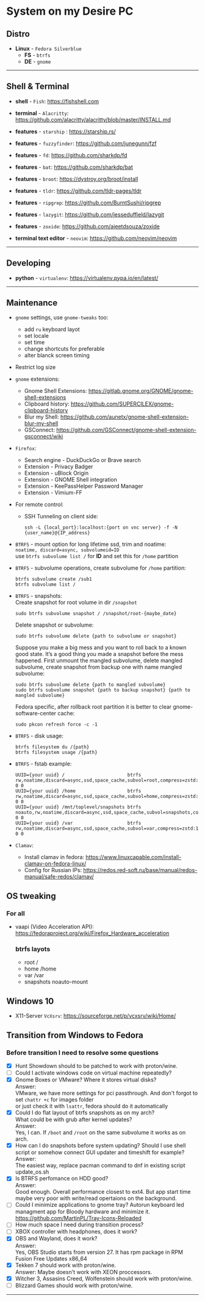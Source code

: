 # System on my Desire PC

## Distro

- **Linux** - `Fedora Silverblue`
  - **FS** - `btrfs`
  - **DE** - `gnome`

---

## Shell & Terminal

- **shell** - `Fish`: <https://fishshell.com>
- **terminal** - `Alacritty`: <https://github.com/alacritty/alacritty/blob/master/INSTALL.md>
- **features** - `starship` : <https://starship.rs/>
- **features** - `fuzzyfinder`: <https://github.com/junegunn/fzf>
- **features** - `fd`: <https://github.com/sharkdp/fd>
- **features** - `bat`: <https://github.com/sharkdp/bat>
- **features** - `broot`: <https://dystroy.org/broot/install>
- **features** - `tldr`: <https://github.com/tldr-pages/tldr>
- **features** - `ripgrep`: <https://github.com/BurntSushi/ripgrep>
- **features** - `lazygit`: <https://github.com/jesseduffield/lazygit>
- **features** - `zoxide`: <https://github.com/ajeetdsouza/zoxide>

- **terminal text editor** - `neovim`: <https://github.com/neovim/neovim>

---

## Developing

- **python** - `virtualenv`: <https://virtualenv.pypa.io/en/latest/>

---

## Maintenance

- `gnome` settings, use `gnome-tweaks` too:

  - add `ru` keyboard layot
  - set locale
  - set time
  - change shortcuts for preferable
  - alter blanck screen timing

- Restrict log size

- `gnome` extensions:

  - Gnome Shell Extensions: <https://gitlab.gnome.org/GNOME/gnome-shell-extensions>
  - Clipboard history: <https://github.com/SUPERCILEX/gnome-clipboard-history>
  - Blur my Shell: <https://github.com/aunetx/gnome-shell-extension-blur-my-shell>
  - GSConnect: <https://github.com/GSConnect/gnome-shell-extension-gsconnect/wiki>

- `Firefox`:

  - Search engine - DuckDuckGo or Brave search
  - Extension - Privacy Badger
  - Extension - uBlock Origin
  - Extension - GNOME Shell integration
  - Extension - KeePassHelper Password Manager
  - Extension - Vimium-FF

- For remote control:

  - SSH Tunneling on client side:

        ssh -L {local_port}:localhost:{port on vnc server} -f -N {user_name}@{IP_address}

- `BTRFS` - mount option for long lifetime ssd, trim and noatime:  
  `noatime, discard=async, subvolumeid=ID`  
  use `btrfs subvolume list /` for **ID** and set this for `/home` partition

- `BTRFS` - subvolume operations, create subvolume for `/home` partition:

      btrfs subvolume create /sub1
      btrfs subvolume list /

- `BTRFS` - snapshots:  
  Create snapshot for root volume in dir `/snapshot`

      sudo btrfs subvolume snapshot / /snapshot/root-{maybe_date}

  Delete snapshot or subvolume:

      sudo btrfs subvolume delete {path to subvolume or snapshot}

  Suppose you make a big mess and you want to roll back to a known good state. It’s a good thing you made a snapshot before the mess happened. First unmount the mangled subvolume, delete mangled subvolume, create snapshot from backup one with name mangled subvolume:

      sudo btrfs subvolume delete {path to mangled subvolume}
      sudo btrfs subvolume snapshot {path to backup snapshot} {path to mangled subvolume}

  Fedora specific, after rollback root partition it is better to clear gnome-software-center cache:

      sudo pkcon refresh force -c -1

- `BTRFS` - disk usage:

      btrfs filesystem du /{path}
      btrfs filesystem usage /{path}

- `BTRFS` - fstab example:

      UUID={your uuid} /                       btrfs   rw,noatime,discard=async,ssd,space_cache,subvol=root,compress=zstd:1 0 0
      UUID={your uuid} /home                   btrfs   rw,noatime,discard=async,ssd,space_cache,subvol=home,compress=zstd:1 0 0
      UUID={your uuid} /mnt/toplevel/snapshots btrfs   noauto,rw,noatime,discard=async,ssd,space_cache,subvol=snapshots,compress=zstd:1 0 0
      UUID={your uuid} /var                    btrfs   rw,noatime,discard=async,ssd,space_cache,subvol=var,compress=zstd:1 0 0

- `Clamav`:

  - Install clamav in fedora: <https://www.linuxcapable.com/install-clamav-on-fedora-linux/>
  - Config for Russian IPs: <https://redos.red-soft.ru/base/manual/redos-manual/safe-redos/clamav/>

## OS tweaking

### For all

- vaapi (Video Acceleration API): https://fedoraproject.org/wiki/Firefox_Hardware_acceleration

  ### btrfs layots

  - root /
  - home /home
  - var /var
  - snapshots noauto-mount

## Windows 10

- X11-Server `VcXsrv`: <https://sourceforge.net/p/vcxsrv/wiki/Home/>

## Transition from Windows to Fedora

### Before transition I need to resolve some questions

- [x] Hunt Showdown should to be patched to work with proton/wine.
- [ ] Could I activate windows code on virtual machine repeatedly?
- [x] Gnome Boxes or VMware? Where it stores virtual disks?  
       Answer:  
       VMware, we have more settings for pci passthrough. And don't forgot to set `chattr +c` for images folder  
       or just check it with `lsattr`, fedora should do it automatically
- [x] Could I do flat layout of btrfs snapshots as on my arch?  
       What could be with grub after kernel updates?  
       Answer:  
       Yes, I can. If `/boot` and `/root` on the same subvolume it works as on arch.
- [x] How can I do snapshots before system updating?
      Should I use shell script or somehow connect GUI updater and timeshift for example?  
       Answer:  
       The easiest way, replace pacman command to dnf in existing script update_os.sh
- [x] Is BTRFS perfomance on HDD good?  
       Answer:  
       Good enough. Overall performance closest to ext4. But app start time maybe very poor with write/read opertaions on the background.
- [ ] Could I minimize applications to gnome tray?
      Autorun keyboard led managment app for Bloody hardware and minimize it.
      https://github.com/MartinPL/Tray-Icons-Reloaded
- [ ] How much space I need during transition process?
- [ ] XBOX controller with headphones, does it work?
- [x] OBS and Wayland, does it work?  
       Answer:  
       Yes, OBS Studio starts from version 27. It has rpm package in RPM Fusion Free Updates x86_64
- [x] Tekken 7 should work with proton/wine.  
       Answer:
      Maybe doesn't work with XEON proccessors.
- [x] Witcher 3, Assasins Creed, Wolfenstein should work with proton/wine.
- [ ] Blizzard Games should work with proton/wine.

---
